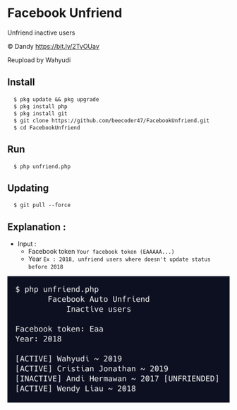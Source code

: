 # Facebook Unfriend
Unfriend inactive users

© Dandy https://bit.ly/2TvOUav

Reupload by Wahyudi

## Install
      $ pkg update && pkg upgrade
      $ pkg install php
      $ pkg install git
      $ git clone https://github.com/beecoder47/FacebookUnfriend.git
      $ cd FacebookUnfriend

## Run
      $ php unfriend.php

## Updating
      $ git pull --force

## Explanation :
- Input :
    - Facebook token `Your facebook token (EAAAAA...)`
    - Year `Ex : 2018, unfriend users where doesn't update status before 2018`

![Alt text](fbunfriend.png "Example")
